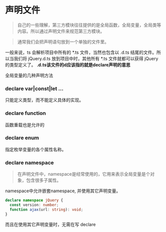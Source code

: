 # 声明文件

> 自己的一些理解，第三方模块往往提供的是全局函数，全局变量，全局类等内容。所以通过声明文件来规范第三方模块。

> 通常我们会把声明语句放到一个单独的文件里。

一般来说，ts 会解析项目中所有的 *.ts 文件，当然也包含以 .d.ts 结尾的文件。所以当我们将 jQuery.d.ts 放到项目中时，其他所有 *.ts 文件就都可以获得 jQuery 的类型定义了。
**.d.ts该文件的d应该指的就是declare声明的意思**

全局变量的几种声明方法
### declare var|const|let ...

只能定义类型，而不能定义具体的实现。

### declare function

函数重载也是允许的

### declare enum

指定枚举变量的各个属性名称。

### declare namespace

> 在声明文件中，namespace是经常使用的，它用来表示全局变量是个对象，包含很多子属性。

namespace中允许嵌套namespace, 并使用其它声明变量。
```ts
declare namespace jQuery {
  const version: number;
  function ajax(url: string): void;
}
```

而且在使用其它声明变量时，无需在写 declare



